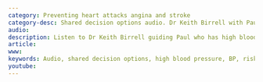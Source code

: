 ```yaml
---
category: Preventing heart attacks angina and stroke
category-desc: Shared decision options audio. Dr Keith Birrell with Paul who has high blood pressure. Paul is interested in reducing his future risk of heart attacks  and stroke. 
audio: 
description: Listen to Dr Keith Birrell guiding Paul who has high blood pressure to make informed decisions to reduce his future risk of heart attacks  and stroke.
article: 
www: 
keywords: Audio, shared decision options, high blood pressure, BP, risk reduction, heart attack, angina, stroke, informed decision, absolute CVD risk benefit Calculator, statin, diet, exercise, activity, blood pressure, linseed, flaxseed, alcohol, Weight loss hypertension, medication
youtube:
--- 
```

